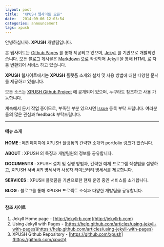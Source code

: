 ```yaml
---
layout: post
title:  "XPUSH 웹사이트 오픈"
date:   2014-09-06 12:03:54
categories: announcement
tags: xpush
---
```


안녕하십니까. **XPUSH** 개발팀입니다.

본 웹사이트는 [Github Pages] 를 통해 제공되고 있으며, [Jekyll] 를 기반으로 개발되었습니다.
모든 블로그 게시물은 [Markdown] 으로 작성되어 Jekyll 을 통해 HTML 로 자동 변환되어 서비스 하고 있습니다.

**XPUSH** 웹사이트에서는 **XPUSH** 플랫폼 소개와 설치 및 사용 방법에 대한 다양한 문서를 제공하고 있습니다.

모든 소스는 [XPUSH Github Project] 에 공개되어 있으며, 누구라도 참조하고 사용 가능합니다.

계속해서 문서 작업 중이므로, 부족한 부분 있으시면 [Issue] 등록 부탁 드립니다.
여러분들의 많은 관심과 feedback 부탁드립니다.

- - -

#### 메뉴 소개

 **HOME** : 메인페이지에 XPUSH 플랫폼의 간략한 소개와 portfolio 링크가 있습니다.

 **ABOUT** : XPUSH 의 특징과 개발팀원의 정보를 공유합니다.

 **DOCUMENTS** : XPUSH 설치 및 실행 방법과, 간략한 예제 프로그램 작성법을 설명하고, XPUSH 서버 API 명세서와 사용자 라이브러리 명세서를 제공합니다.

 **SERVICES** : XPUSH 플랫폼을 기반으로한 현재 운영 중인 서비스를 소개합니다.

 **BLOG** : 블로그를 통해 XPUSH 프로젝트 소식과 다양한 개발팀을 공유합니다.

- - -

#### 참조 사이트
 1. Jekyll Home page - [http://jekyllrb.com](http://jekyllrb.com)
 2. Using Jekyll with Pages - [https://help.github.com/articles/using-jekyll-with-pages](https://help.github.com/articles/using-jekyll-with-pages)
 3. XPUSH Github Repository - [https://github.com/xpush](https://github.com/xpush)

[Github Pages]: https://pages.github.com/
[Jekyll]: http://jekyllrb.com/
[XPUSH Github Project]: https://github.com/xpush
[Issue]: https://github.com/xpush/xpush.github.io/issues
[Markdown]: http://en.wikipedia.org/wiki/Markdown

